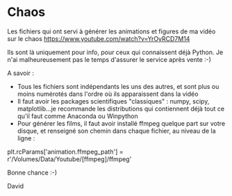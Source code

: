 # Chaos

Les fichiers qui ont servi à générer les animations et figures de ma vidéo sur le chaos
https://www.youtube.com/watch?v=YrOyRCD7M14

Ils sont là uniquement pour info, pour ceux qui connaissent déjà Python. Je n'ai malheureusement pas le temps d'assurer le service après vente :-)

A savoir :
* Tous les fichiers sont indépendants les uns des autres, et sont plus ou moins numérotés dans l'ordre où ils apparaissent dans la vidéo
* Il faut avoir les packages scientifiques "classiques" : numpy, scipy, matplotlib...je recommande les distributions qui contiennent déjà tout ce qu'il faut comme Anaconda ou Winpython
* Pour générer les films, il faut avoir installé ffmpeg quelque part sur votre disque, et renseigné son chemin dans chaque fichier, au niveau de la ligne :

plt.rcParams['animation.ffmpeg_path'] = r'/Volumes/Data/Youtube/[ffmpeg]/ffmpeg'

Bonne chance :-)

David
